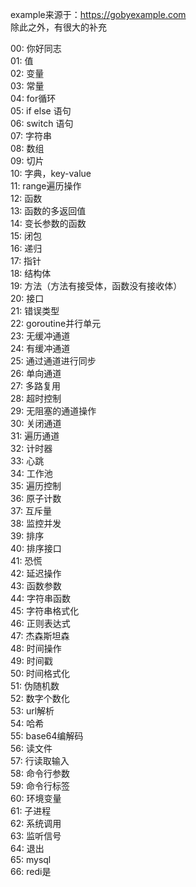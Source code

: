 example来源于：https://gobyexample.com <br/>
除此之外，有很大的补充 <br/>

00: 你好同志<br/>
01: 值<br/>
02: 变量<br/>
03: 常量<br/>
04: for循环<br/>
05: if else 语句<br/>
06: switch 语句<br/>
07: 字符串<br/>
08: 数组<br/>
09: 切片<br/>
10: 字典，key-value<br/>
11: range遍历操作<br/>
12: 函数<br/>
13: 函数的多返回值<br/>
14: 变长参数的函数<br/>
15: 闭包<br/>
16: 递归<br/>
17: 指针<br/>
18: 结构体<br/>
19: 方法（方法有接受体，函数没有接收体）<br/>
20: 接口<br/>
21: 错误类型<br/>
22: goroutine并行单元<br/>
23: 无缓冲通道<br/>
24: 有缓冲通道<br/>
25: 通过通道进行同步<br/>
26: 单向通道<br/>
27: 多路复用<br/>
28: 超时控制<br/>
29: 无阻塞的通道操作<br/>
30: 关闭通道<br/>
31: 遍历通道<br/>
32: 计时器<br/>
33: 心跳<br/>
34: 工作池<br/>
35: 遍历控制<br/>
36: 原子计数<br/>
37: 互斥量<br/>
38: 监控并发<br/>
39: 排序<br/>
40: 排序接口<br/>
41: 恐慌<br/>
42: 延迟操作<br/>
43: 函数参数<br/>
44: 字符串函数<br/>
45: 字符串格式化<br/>
46: 正则表达式<br/>
47: 杰森斯坦森<br/>
48: 时间操作<br/>
49: 时间戳<br/>
50: 时间格式化<br/>
51: 伪随机数<br/>
52: 数字个数化<br/>
53: url解析<br/>
54: 哈希<br/>
55: base64编解码<br/>
56: 读文件<br/>
57: 行读取输入<br/>
58: 命令行参数<br/>
59: 命令行标签<br/>
60: 环境变量<br/>
61: 子进程<br/>
62: 系统调用<br/>
63: 监听信号<br/>
64: 退出<br/>
65: mysql<br/>
66: redi是<br/>
